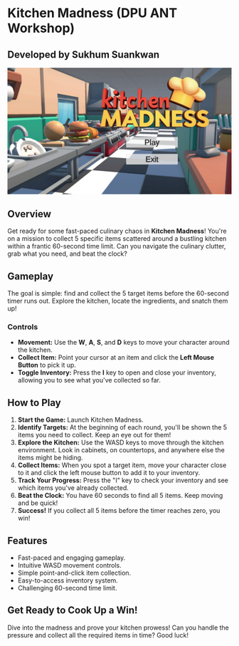 # Kitchen Madness (DPU ANT Workshop)

## Developed by Sukhum Suankwan

![alt text](https://github.com/photatonah/Game-Workshop-Unity-ANT/blob/main/screenshot.jpg?raw=true)

## Overview

Get ready for some fast-paced culinary chaos in **Kitchen Madness**! You're on a mission to collect 5 specific items scattered around a bustling kitchen within a frantic 60-second time limit. Can you navigate the culinary clutter, grab what you need, and beat the clock?

## Gameplay

The goal is simple: find and collect the 5 target items before the 60-second timer runs out. Explore the kitchen, locate the ingredients, and snatch them up!

### Controls

* **Movement:** Use the **W**, **A**, **S**, and **D** keys to move your character around the kitchen.
* **Collect Item:** Point your cursor at an item and click the **Left Mouse Button** to pick it up.
* **Toggle Inventory:** Press the **I** key to open and close your inventory, allowing you to see what you've collected so far.

## How to Play

1.  **Start the Game:** Launch Kitchen Madness.
2.  **Identify Targets:** At the beginning of each round, you'll be shown the 5 items you need to collect. Keep an eye out for them!
3.  **Explore the Kitchen:** Use the WASD keys to move through the kitchen environment. Look in cabinets, on countertops, and anywhere else the items might be hiding.
4.  **Collect Items:** When you spot a target item, move your character close to it and click the left mouse button to add it to your inventory.
5.  **Track Your Progress:** Press the "I" key to check your inventory and see which items you've already collected.
6.  **Beat the Clock:** You have 60 seconds to find all 5 items. Keep moving and be quick!
7.  **Success!** If you collect all 5 items before the timer reaches zero, you win!

## Features

* Fast-paced and engaging gameplay.
* Intuitive WASD movement controls.
* Simple point-and-click item collection.
* Easy-to-access inventory system.
* Challenging 60-second time limit.

## Get Ready to Cook Up a Win!

Dive into the madness and prove your kitchen prowess! Can you handle the pressure and collect all the required items in time? Good luck!